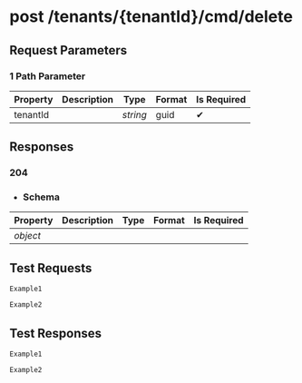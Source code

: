 # **post**   /tenants/{tenantId}/cmd/delete


## __Request Parameters__

### 1 Path Parameter

   | Property       | Description | Type     | Format | Is Required |
|----------------|-------------|----------|--------|-------------|
| tenantId            |        | _string_ | guid   | ✔           |

## __Responses__

### __204__


  
  - ### Schema


| Property | Description | Type | Format | Is Required |
|----------|-------------|------|--------|-------------|
| _object_       |       |  |      |           |

## __Test Requests__


```cURL tab= 
Example1
```

```C# tab=
Example2
```

## __Test Responses__

```cURL tab= 
Example1
```

```C# tab=
Example2
```
